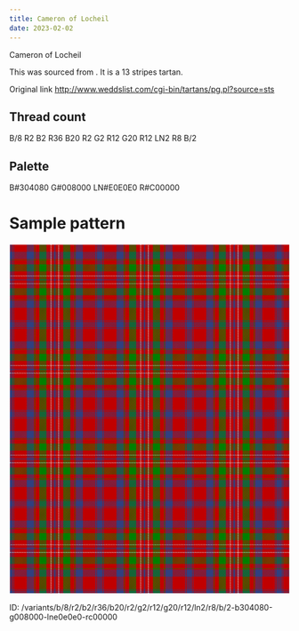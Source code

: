 ```yaml
---
title: Cameron of Locheil
date: 2023-02-02
---
```

Cameron of Locheil

This was sourced from <no value>.  It is a 13 stripes tartan.

Original link http://www.weddslist.com/cgi-bin/tartans/pg.pl?source=sts

## Thread count
B/8 R2 B2 R36 B20 R2 G2 R12 G20 R12 LN2 R8 B/2

## Palette
B#304080 G#008000 LN#E0E0E0 R#C00000

# Sample pattern

![Tartan detail](tartan.png "B/8 R2 B2 R36 B20 R2 G2 R12 G20 R12 LN2 R8 B/2 tartan")

ID: /variants/b/8/r2/b2/r36/b20/r2/g2/r12/g20/r12/ln2/r8/b/2-b304080-g008000-lne0e0e0-rc00000